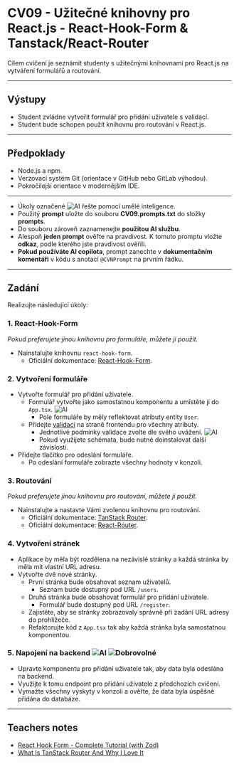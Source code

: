 # CV09 - Užitečné knihovny pro React.js - React-Hook-Form & Tanstack/React-Router

Cílem cvičení je seznámit studenty s užitečnými knihovnami pro React.js na vytváření formulářů a routování.

---

## Výstupy

- Student zvládne vytvořit formulář pro přidání uživatele s validací.
- Student bude schopen použít knihovnu pro routování v React.js.

---

## Předpoklady

- Node.js a npm.
- Verzovací systém Git (orientace v GitHub nebo GitLab výhodou).
- Pokročilejší orientace v modernějším IDE.

---

- Úkoly označené ![AI](https://img.shields.io/badge/AI-yellow) řešte pomocí umělé inteligence.
- Použitý **prompt** uložte do souboru **CV09.prompts.txt** do složky **prompts**.
- Do souboru zároveň zaznamenejte **použitou AI službu**.
- Alespoň **jeden prompt** ověřte na pravdivost. K tomuto promptu vložte **odkaz**, podle kterého jste pravdivost ověřili.
- **Pokud používáte AI copilota**, prompt zanechte v **dokumentačním komentáři** v kódu s anotací `@CVNPrompt` na prvním řádku.

---

## Zadání

Realizujte následující úkoly:

### 1. React-Hook-Form

_Pokud preferujete jinou knihovnu pro formuláře, můžete ji použít._

- Nainstalujte knihovnu `react-hook-form`.
    - Oficiální dokumentace: [React-Hook-Form](https://react-hook-form.com/).

### 2. Vytvoření formuláře

- Vytvořte formulář pro přidání uživatele.
    - Formulář vytvořte jako samostatnou komponentu a umístěte jí do `App.tsx`. ![AI](https://img.shields.io/badge/AI-yellow)
        - Pole formuláře by měly reflektovat atributy entity `User`.
    - Přidejte [validaci](https://react-hook-form.com/get-started#SchemaValidation) na straně frontendu pro všechny atributy.
        - Jednotlivé podmínky validace zvolte dle svého uvážení. ![AI](https://img.shields.io/badge/AI-yellow)
        - Pokud využijete schémata, bude nutné doinstalovat další závislosti.
- Přidejte tlačítko pro odeslání formuláře.
    - Po odeslání formuláře zobrazte všechny hodnoty v konzoli.

### 3. Routování

_Pokud preferujete jinou knihovnu pro routování, můžete ji použít._

- Nainstalujte a nastavte Vámi zvolenou knihovnu pro routování.
    - Oficiální dokumentace: [TanStack Router](https://tanstack.com/).
    - Oficiální dokumentace: [React-Router](https://reactrouter.com/).

### 4. Vytvoření stránek

- Aplikace by měla být rozdělena na nezávislé stránky a každá stránka by měla mít vlastní URL adresu.
- Vytvořte dvě nové stránky.
    - První stránka bude obsahovat seznam uživatelů.
        - Seznam bude dostupný pod URL `/users`.
    - Druhá stránka bude obsahovat formulář pro přidání uživatele.
        - Formulář bude dostupný pod URL `/register`.
    - Zajistěte, aby se stránky zobrazovaly správně při zadání URL adresy do prohlížeče.
    - Refaktorujte kód z `App.tsx` tak aby každá stránka byla samostatnou komponentou.

### 5. Napojení na backend ![AI](https://img.shields.io/badge/AI-yellow) ![Dobrovolné](https://img.shields.io/badge/Dobrovolný_úkol-blue)

- Upravte komponentu pro přidání uživatele tak, aby data byla odeslána na backend.
- Využijte k tomu endpoint pro přidání uživatele z předchozích cvičení.
- Vymažte všechny výskyty v konzoli a ověřte, že data byla úspěšně přidána do databáze.

---

## Teachers notes

- [React Hook Form - Complete Tutorial (with Zod)](https://youtu.be/cc_xmawJ8Kg?si=iiSujlOT9DjE13If)
- [What Is TanStack Router And Why I Love It](https://www.youtube.com/watch?v=OwoZtv6u9p4)